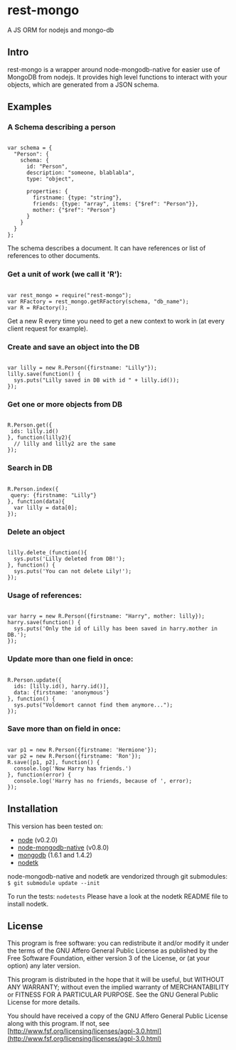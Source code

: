 # rest-mongo
A JS ORM for nodejs and mongo-db

## Intro

rest-mongo is a wrapper around node-mongodb-native for easier use of MongoDB from nodejs.
It provides high level functions to interact with your objects, which are generated from a JSON schema.

## Examples

### A Schema describing a person
<pre><code>
var schema = {
  "Person": {
    schema: {
      id: "Person",
      description: "someone, blablabla",
      type: "object",
       
      properties: {
        firstname: {type: "string"},
        friends: {type: "array", items: {"$ref": "Person"}},
        mother: {"$ref": "Person"}
      }
    }
  }
};
</code></pre>

The schema describes a document. It can have references or list of references to
other documents.

### Get a unit of work (we call it 'R'):
<pre><code>
var rest_mongo = require("rest-mongo");
var RFactory = rest_mongo.getRFactory(schema, "db_name");
var R = RFactory();
</code></pre>

Get a new R every time you need to get a new context to work in (at every client request for example).

### Create and save an object into the DB
<pre><code>
var lilly = new R.Person({firstname: "Lilly"});
lilly.save(function() {
  sys.puts("Lilly saved in DB with id " + lilly.id());
});
</code></pre>

### Get one or more objects from DB
<pre><code>
R.Person.get({
 ids: lilly.id()
}, function(lilly2){
  // lilly and lilly2 are the same
});
</code></pre>

### Search in DB
<pre><code>
R.Person.index({
 query: {firstname: "Lilly"}
}, function(data){
  var lilly = data[0];
});
</code></pre>

### Delete an object
<pre><code>
lilly.delete_(function(){
  sys.puts('Lilly deleted from DB!');
}, function() {
  sys.puts('You can not delete Lily!');
});
</code></pre>

### Usage of references:
<pre><code>
var harry = new R.Person({firstname: "Harry", mother: lilly});
harry.save(function() {
  sys.puts('Only the id of Lilly has been saved in harry.mother in DB.');
});
</code></pre>

### Update more than one field in once:
<pre><code>
R.Person.update({
  ids: [lilly.id(), harry.id()], 
  data: {firstname: 'anonymous'}
}, function() {
  sys.puts("Voldemort cannot find them anymore...");
});
</code></pre>


### Save more than on field in once:
<pre><code>
var p1 = new R.Person({firstname: 'Hermione'});
var p2 = new R.Person({firstname: 'Ron'});
R.save([p1, p2], function() {
  console.log('Now Harry has friends.')
}, function(error) {
  console.log('Harry has no friends, because of ', error);
});
</code></pre>


## Installation

This version has been tested on: 

  * [node](http://nodejs.org/) (v0.2.0)
  * [node-mongodb-native](http://github.com/christkv/node-mongodb-native/) (v0.8.0)
  * [mongodb](http://www.mongodb.org/display/DOCS/Downloads) (1.6.1 and 1.4.2)
  * [nodetk](http://github.com/AF83/nodetk)

node-mongodb-native and nodetk are vendorized through git submodules:
`$ git submodule update --init`

To run the tests: `nodetests`
Please have a look at the nodetk README file to install nodetk.



## License

This program is free software: you can redistribute it and/or modify
it under the terms of the GNU Affero General Public License as published by
the Free Software Foundation, either version 3 of the License, or
(at your option) any later version.

This program is distributed in the hope that it will be useful,
but WITHOUT ANY WARRANTY; without even the implied warranty of
MERCHANTABILITY or FITNESS FOR A PARTICULAR PURPOSE.  See the
GNU General Public License for more details.

You should have received a copy of the GNU Affero General Public License
along with this program.  If not, see [http://www.fsf.org/licensing/licenses/agpl-3.0.html](http://www.fsf.org/licensing/licenses/agpl-3.0.html)

